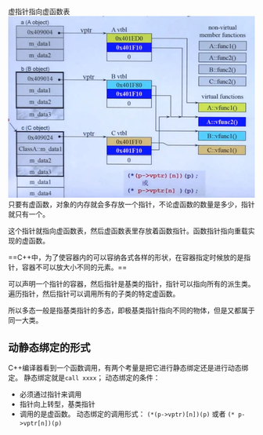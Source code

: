 虚指针指向虚函数表
![](picture/对象模型虚指针和虚表-039996ea.png)
只要有虚函数，对象的内存就会多存放一个指针，不论虚函数的数量是多少，指针就只有一个。

这个指针就指向虚函数表，然后虚函数表里存放着函数指针。函数指针指向重载实现的虚函数。

==C++中，为了使容器内的可以容纳各式各样的形状，在容器指定时候放的是指针，容器不可以放大小不同的元素。==

可以声明一个指针的容器，然后指针是基类的指针，指针可以指向所有的派生类。遍历指针，然后指针可以调用所有的子类的特定虚函数。

所以多态一般是指基类指针的多态，即极基类指针指向不同的物体，但是又都属于同一大类。
## 动静态绑定的形式
C++编译器看到一个函数调用，有两个考量是把它进行静态绑定还是进行动态绑定。
静态绑定就是`call xxxx`；
动态绑定的条件：
- 必须通过指针来调用
- 指针向上转型，基类指针
- 调用的是虚函数。
动态绑定的调用形式：
`(*(p->vptr)[n])(p)`
或者
`(* p->vptr[n])(p)`
